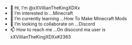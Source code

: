 - 👋 Hi, I’m @xXVillianTheKingXDXx
- 👀 I’m interested in ...Minecraft
- 🌱 I’m currently learning ...How To Make Minecraft Mods
- 💞️ I’m looking to collaborate on ...Discord
- 📫 How to reach me ...On disocord ma user is xXVillianTheKingXDXx#2363

<!---
xXVillianTheKingXDXx/xXVillianTheKingXDXx is a ✨ special ✨ repository because its `README.md` (this file) appears on your GitHub profile.
You can click the Preview link to take a look at your changes.
--->
